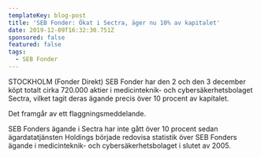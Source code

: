 ```yaml
---
templateKey: blog-post
title: 'SEB Fonder: Ökat i Sectra, äger nu 10% av kapitalet'
date: 2019-12-09T16:32:30.751Z
sponsored: false
featured: false
tags:
  - SEB Fonder
---
```

STOCKHOLM (Fonder Direkt) SEB Fonder har den 2 och den 3 december köpt totalt cirka 720.000 aktier i medicinteknik- och cybersäkerhetsbolaget Sectra, vilket tagit deras ägande precis över 10 procent av kapitalet. 


Det framgår av ett flaggningsmeddelande. 


SEB Fonders ägande i Sectra har inte gått över 10 procent sedan ägardatatjänsten Holdings började redovisa statistik över SEB Fonders ägande i medicinteknik- och cybersäkerhetsbolaget i slutet av 2005.
